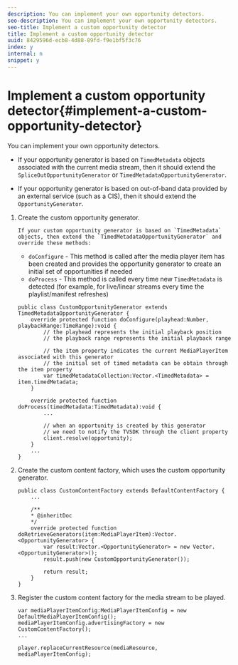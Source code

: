 ```yaml
---
description: You can implement your own opportunity detectors.
seo-description: You can implement your own opportunity detectors.
seo-title: Implement a custom opportunity detector
title: Implement a custom opportunity detector
uuid: 8429596d-ecb8-4d88-89fd-f9e1bf5f3c76
index: y
internal: n
snippet: y
---
```


# Implement a custom opportunity detector{#implement-a-custom-opportunity-detector}

You can implement your own opportunity detectors.

* If your opportunity generator is based on `TimedMetadata` objects associated with the current media stream, then it should extend the `SpliceOutOpportunityGenerator` or `TimedMetadataOpportunityGenerator`. 

* If your opportunity generator is based on out-of-band data provided by an external service (such as a CIS), then it should extend the `OpportunityGenerator`.

1. Create the custom opportunity generator.

       If your custom opportunity generator is based on `TimedMetadata` objects, then extend the `TimedMetadataOpportunityGenerator` and override these methods:

    * `doConfigure` - This method is called after the media player item has been created and provides the opportunity generator to create an initial set of opportunities if needed 
    * `doProcess` - This method is called every time new `TimedMetadata` is detected (for example, for live/linear streams every time the playlist/manifest refreshes)

   ```
   public class CustomOpportunityGenerator extends TimedMetadataOpportunityGenerator { 
       override protected function doConfigure(playhead:Number, playbackRange:TimeRange):void { 
           // the playhead represents the initial playback position 
           // the playback range represents the initial playback range 
             
           // the item property indicates the current MediaPlayerItem associated with this generator 
           // the initial set of timed metadata can be obtain through the item property 
           var timedMetadataCollection:Vector.<TimedMetadata> = item.timedMetadata; 
       } 
     
       override protected function doProcess(timedMetadata:TimedMetadata):void { 
           ... 
             
           // when an opportunity is created by this generator 
           // we need to notify the TVSDK through the client property 
           client.resolve(opportunity); 
       }  
       ... 
   }
   ```

1. Create the custom content factory, which uses the custom opportunity generator.

   ```
   public class CustomContentFactory extends DefaultContentFactory { 
       ... 
     
       /** 
       * @inheritDoc 
       */ 
       override protected function doRetrieveGenerators(item:MediaPlayerItem):Vector.<OpportunityGenerator> { 
           var result:Vector.<OpportunityGenerator> = new Vector.<OpportunityGenerator>(); 
           result.push(new CustomOpportunityGenerator()); 
             
           return result; 
       } 
   }
   ```

1. Register the custom content factory for the media stream to be played.

   ```
   var mediaPlayerItemConfig:MediaPlayerItemConfig = new DefaultMediaPlayerItemConfig(); 
   mediaPlayerItemConfig.advertisingFactory = new CustomContentFactory(); 
   ... 
     
   player.replaceCurrentResource(mediaResource, mediaPlayerItemConfig);
   ```

